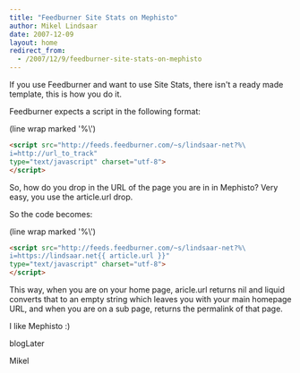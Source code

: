 ```yaml
---
title: "Feedburner Site Stats on Mephisto"
author: Mikel Lindsaar
date: 2007-12-09
layout: home
redirect_from:
  - /2007/12/9/feedburner-site-stats-on-mephisto
---
```

If you use Feedburner and want to use Site Stats, there isn't a ready
made template, this is how you do it.

Feedburner expects a script in the following format:

(line wrap marked '%\\')

``` html
<script src="http://feeds.feedburner.com/~s/lindsaar-net?%\
i=http://url_to_track"
type="text/javascript" charset="utf-8">
</script>
```

So, how do you drop in the URL of the page you are in in Mephisto? Very
easy, you use the article.url drop.

So the code becomes:

(line wrap marked '%\\')

``` html
<script src="http://feeds.feedburner.com/~s/lindsaar-net?%\
i=https://lindsaar.net{{ article.url }}"
type="text/javascript" charset="utf-8">
</script>
```

This way, when you are on your home page, aricle.url returns nil and
liquid converts that to an empty string which leaves you with your main
homepage URL, and when you are on a sub page, returns the permalink of
that page.

I like Mephisto :)

blogLater

Mikel
